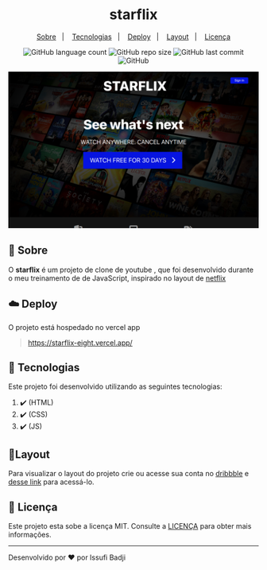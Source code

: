 <h1 align="center" color=" ">
 starflix
</h1>

<p align="center">
    <a href="#book-sobre">Sobre</a>&nbsp;&nbsp;&nbsp;|&nbsp;&nbsp;&nbsp;
    <a href="#rocket-tecnologias">Tecnologias</a>&nbsp;&nbsp;&nbsp;|&nbsp;&nbsp;&nbsp;
    <a href="#cloud-deploy">Deploy</a>&nbsp;&nbsp;&nbsp;|&nbsp;&nbsp;&nbsp;
    <a href="#layout">Layout</a>&nbsp;&nbsp;&nbsp;|&nbsp;&nbsp;&nbsp;
    <a href="#memo-licença">Licença</a>
</p>

<p align="center">
   
   <img alt="GitHub language count" src="https://img.shields.io/github/languages/count/issufibadji/starflix?style=flat-square">

   <img alt="GitHub repo size" src="https://img.shields.io/github/repo-size/issufibadji/starflix?style=flat-square">

   <img alt="GitHub last commit" src="https://img.shields.io/github/last-commit/issufibadji/starflix?style=flat-square">

   <img alt="GitHub" src="https://img.shields.io/github/license/issufibadji/starflix?style=flat-square">
</p>

![starflix](https://github.com/issufibadji/starflix/blob/master/starflix.png)

## :book: Sobre

O **starflix**
é um projeto de clone de youtube , que foi desenvolvido durante o meu treinamento de de JavaScript, inspirado no layout de [netflix](https://www.netflix.com/)

## :cloud: Deploy

O projeto está hospedado no vercel app

> https://starflix-eight.vercel.app/

## :rocket: Tecnologias

Este projeto foi desenvolvido utilizando as seguintes tecnologias:

<!-- ❌✔️ -->

1. ✔️ (HTML)
2. ✔️ (CSS)
3. ✔️ (JS)

## 🔖Layout

Para visualizar o layout do projeto crie ou acesse sua conta no [dribbble](dribbble.com) e [desse link](https://dribbble.com/shots/11338885-Flick-Quizzes) para acessá-lo.

## :memo: Licença

Este projeto esta sobe a licença MIT. Consulte a [LICENÇA](https://github.com/issufibadji/starflix/blob/master/LINCENSE) para obter mais informações.

---

Desenvolvido por :heart: por Issufi Badji
